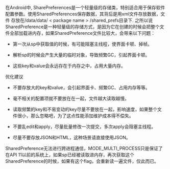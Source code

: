 在Android中, SharePreferences是一个轻量级的存储类，特别适合用于保存软件配置参数。使用SharedPreferences保存数据，其背后是用xml文件存放数据，文件
存放在/data/data/ < package name > /shared_prefs目录下.
之所以说SharedPreference是一种轻量级的存储方式，是因为它在创建的时候会把整个文件全部加载进内存，如果SharedPreference文件比较大，会带来以下问题：

* 第一次从sp中获取值的时候，有可能阻塞主线程，使界面卡顿、掉帧。

* 解析sp的时候会产生大量的临时对象，导致频繁GC，引起界面卡顿。

* 这些key和value会永远存在于内存之中，占用大量内存。

优化建议

* 不要存放大的key和value，会引起界面卡、频繁GC、占用内存等等。

* 毫不相关的配置项就不要放在在一起，文件越大读取越慢。

* 读取频繁的key和不易变动的key尽量不要放在一起，影响速度，如果整个文件很小，那么忽略吧，为了这点性能添加维护成本得不偿失。

* 不要乱edit和apply，尽量批量修改一次提交，多次apply会阻塞主线程。

* 尽量不要存放JSON和HTML，这种场景请直接使用JSON。

SharedPreference无法进行跨进程通信，MODE_MULTI_PROCESS只是保证了在API 11以前的系统上，如果sp已经被读取进内存，再次获取这个SharedPreference的时候，如果有这个flag，会重新读一遍文件，仅此而已。

